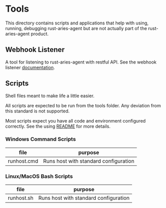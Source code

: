 # Tools

This directory contains scripts and applications that help with using, running, debugging
rust-aries-agent but are not actually part of the rust-aries-agent product.

## Webhook Listener
A tool for listening to rust-aries-agent with restful API.  See the webhook listener [documentation](webhook/README.md).  

## Scripts
Shell files meant to make life a little easier. 

All scripts are expected to be run from the tools folder.  Any deviation from this standard is not supported.

Most scripts expect you have all code and environment configured correctly. See the using [README](../docs/USING.md) for more details.  

### Windows Command Scripts
| file | purpose |
| ---- | ------- |
| runhost.cmd | Runs host with standard configuration |


### Linux/MacOS Bash Scripts
| file | purpose |
| ---- | ------- |
| runhost.sh | Runs host with standard configuration |



